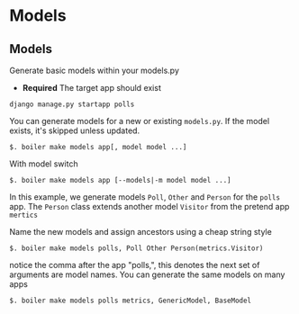 # Models


## Models

Generate basic models within your models.py

+ **Required** The target app should exist

 ```
django manage.py startapp polls
```

You can generate models for a new or existing `models.py`. If the model exists, it's skipped unless updated.

```
$. boiler make models app[, model model ...]
```

With model switch

```
$. boiler make models app [--models|-m model model ...]
```

In this example, we generate models `Poll`, `Other` and `Person` for the `polls` app. The `Person` class extends another model `Visitor` from the pretend app `mertics`

Name the new models and assign ancestors using a cheap string style


```
$. boiler make models polls, Poll Other Person(metrics.Visitor)
```

notice the comma after the app "polls,", this denotes the next set of arguments are model names. You can generate the same models on many apps

```
$. boiler make models polls metrics, GenericModel, BaseModel
```
